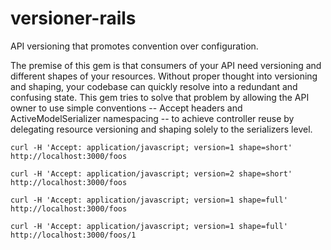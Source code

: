# versioner-rails

API versioning that promotes convention over configuration.

The premise of this gem is that consumers of your API need versioning and different shapes of your resources. Without proper thought into versioning and shaping, your codebase can quickly resolve into a redundant and confusing state. This gem tries to solve that problem by allowing the API owner to use simple conventions -- Accept headers and ActiveModelSerializer namespacing -- to achieve controller reuse by delegating resource versioning and shaping solely to the serializers level.


`curl -H 'Accept: application/javascript; version=1 shape=short' http://localhost:3000/foos`

`curl -H 'Accept: application/javascript; version=2 shape=short' http://localhost:3000/foos`

`curl -H 'Accept: application/javascript; version=1 shape=full' http://localhost:3000/foos`

`curl -H 'Accept: application/javascript; version=1 shape=full' http://localhost:3000/foos/1`

